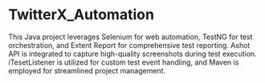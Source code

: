 # TwitterX_Automation
This Java project leverages Selenium for web automation, TestNG for test orchestration, and Extent Report for comprehensive test reporting. Ashot API is integrated to capture high-quality screenshots during test execution. iTesetListener is utilized for custom test event handling, and Maven is employed for streamlined project management.
